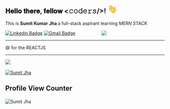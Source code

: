 <h2> 𝐇𝐞𝐥𝐥𝐨 𝐭𝐡𝐞𝐫𝐞, 𝐟𝐞𝐥𝐥𝐨𝐰 <𝚌𝚘𝚍𝚎𝚛𝚜/>! <img src="https://raw.githubusercontent.com/ABSphreak/ABSphreak/master/gifs/Hi.gif" width="30px"></h2>

<p> This is <b> Sumit Kumar Jha </b> a full-stack aspirant learning <i> MERN STACK </i> </p>

<img align='right' src='https://user-images.githubusercontent.com/5713670/87202985-820dcb80-c2b6-11ea-9f56-7ec461c497c3.gif' width='200"'>

<!-- Github link - https://github.com/harshkumarkhatri/harshkumarkhatri

Icons generated from - https://shields.io/ -->


[![Linkedin Badge](https://img.shields.io/badge/-sumitkumarjha-blue?style=flat-square&logo=LinkedIn&logoColor=white&link=https://www.linkedin.com/in/sumitkumarjha/)](https://www.linkedin.com/in/sumitkumarjha/)  [![Gmail Badge](https://img.shields.io/badge/-sumitshine14%40gmail.com-c14438?style=flat-square&logo=Gmail&logoColor=white&link=mailto:sumitshine14@gmail.com)](mailto:sumitshine14@gmail.com)



<hr/>

:smile: for the REACTJS 

<hr/>


<!-- Most Languages Used -->
<div>  
  <img src="https://github-readme-stats.vercel.app/api/top-langs/?username=sumit-jha94&layout=compact" />
</div>


<!-- PROFILE VIEW COUNTER -->

<p align="left"> <a href="https://github.com/ryo-ma/github-profile-trophy"><img src="https://github-profile-trophy.vercel.app/?username=sumit-jha94" alt="Sumit Jha" /></a> </p>

<h2 align="centre"> <p color="red">  Profile View Counter </p> </h2/

<p align="center"> <img src="https://komarev.com/ghpvc/?username=sumit-jha94&label=Profile%20views&color=0e75b6&style=flat" alt="Sumit Jha" /> </p>

